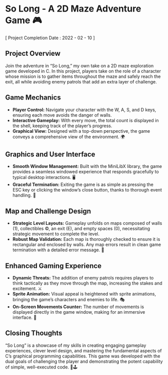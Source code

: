 # So Long - A 2D Maze Adventure Game 🎮
[ Project Completion Date : 2022 - 02 - 10 ]

## Project Overview
Join the adventure in “So Long,” my own take on a 2D maze exploration game developed in C. In this project, players take on the role of a character whose mission is to gather items throughout the maze and safely reach the exit, all while avoiding enemy patrols that add an extra layer of challenge.

## Game Mechanics
- **Player Control:** Navigate your character with the W, A, S, and D keys, ensuring each move avoids the danger of walls.
- **Interactive Gameplay:** With every move, the total count is displayed in the shell, keeping track of the player’s progress.
- **Graphical View:** Designed with a top-down perspective, the game conveys a comprehensive view of the environment. 🌍

## Graphics and User Interface
- **Smooth Window Management:** Built with the MiniLibX library, the game provides a seamless windowed experience that responds gracefully to typical desktop interactions. 🖥️
- **Graceful Termination:** Exiting the game is as simple as pressing the ESC key or clicking the window’s close button, thanks to thorough event handling. 🚪

## Map and Challenge Design
- **Strategic Level Layouts:** Gameplay unfolds on maps composed of walls (1), collectibles ©, an exit (E), and empty spaces (0), necessitating strategic movement to complete the level.
- **Robust Map Validation:** Each map is thoroughly checked to ensure it is rectangular and enclosed by walls. Any map errors result in clean game termination with a detailed error message. 🚧

## Enhanced Gaming Experience
- **Dynamic Threats:** The addition of enemy patrols requires players to think tactically as they move through the map, increasing the stakes and excitement. ⚔️
- **Sprite Animation:** Visual appeal is heightened with sprite animations, bringing the game’s characters and enemies to life. 🎭
- **On-Screen Movements Counter:** The number of movements is displayed directly in the game window, making for an immersive interface. 🔄

## Closing Thoughts
“So Long” is a showcase of my skills in creating engaging gameplay experiences, clever level design, and mastering the fundamental aspects of C’s graphical programming capabilities. This game was developed with the dual goals of challenging the player and demonstrating the potent capability of simple, well-executed code. 🚀🕹️
